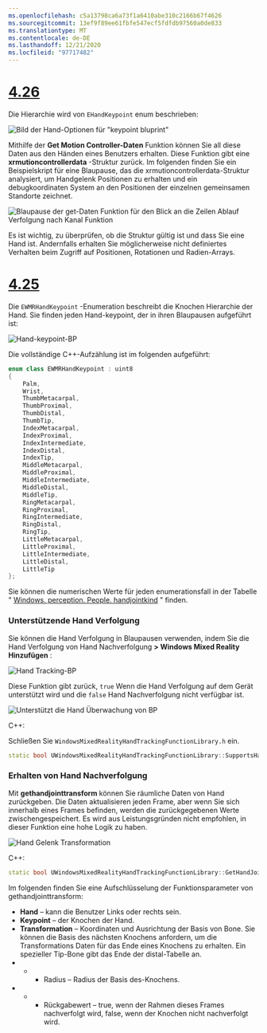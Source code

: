 ```yaml
---
ms.openlocfilehash: c5a13798ca6a73f1a6410abe310c2166b67f4626
ms.sourcegitcommit: 13ef9f89ee61fbfe547ecf5fdfdb97560a0de833
ms.translationtype: MT
ms.contentlocale: de-DE
ms.lasthandoff: 12/21/2020
ms.locfileid: "97717482"
---
```

# <a name="426"></a>[4.26](#tab/426)

Die Hierarchie wird von `EHandKeypoint` enum beschrieben:

![Bild der Hand-Optionen für "keypoint bluprint"](../images/hand-keypoint-bp.png)

Mithilfe der **Get Motion Controller-Daten** Funktion können Sie all diese Daten aus den Händen eines Benutzers erhalten. Diese Funktion gibt eine **xrmutioncontrollerdata** -Struktur zurück. Im folgenden finden Sie ein Beispielskript für eine Blaupause, das die xrmutioncontrollerdata-Struktur analysiert, um Handgelenk Positionen zu erhalten und ein debugkoordinaten System an den Positionen der einzelnen gemeinsamen Standorte zeichnet.

![Blaupause der get-Daten Funktion für den Blick an die Zeilen Ablauf Verfolgung nach Kanal Funktion](../images/unreal-hand-tracking-img-03.png)

Es ist wichtig, zu überprüfen, ob die Struktur gültig ist und dass Sie eine Hand ist. Andernfalls erhalten Sie möglicherweise nicht definiertes Verhalten beim Zugriff auf Positionen, Rotationen und Radien-Arrays.

# <a name="425"></a>[4.25](#tab/425)

Die `EWMRHandKeypoint` -Enumeration beschreibt die Knochen Hierarchie der Hand. Sie finden jeden Hand-keypoint, der in ihren Blaupausen aufgeführt ist:

![Hand-keypoint-BP](../images/hand-keypoint-bp.png)

Die vollständige C++-Aufzählung ist im folgenden aufgeführt:
```cpp
enum class EWMRHandKeypoint : uint8
{
    Palm,
    Wrist,
    ThumbMetacarpal,
    ThumbProximal,
    ThumbDistal,
    ThumbTip,
    IndexMetacarpal,
    IndexProximal,
    IndexIntermediate,
    IndexDistal,
    IndexTip,
    MiddleMetacarpal,
    MiddleProximal,
    MiddleIntermediate,
    MiddleDistal,
    MiddleTip,
    RingMetacarpal,
    RingProximal,
    RingIntermediate,
    RingDistal,
    RingTip,
    LittleMetacarpal,
    LittleProximal,
    LittleIntermediate,
    LittleDistal,
    LittleTip
};
```

Sie können die numerischen Werte für jeden enumerationsfall in der Tabelle " [Windows. perception. People. handjointkind](https://docs.microsoft.com/uwp/api/windows.perception.people.handjointkind) " finden.

### <a name="supporting-hand-tracking"></a>Unterstützende Hand Verfolgung

Sie können die Hand Verfolgung in Blaupausen verwenden, indem Sie die Hand Verfolgung von Hand Nachverfolgung **> Windows Mixed Reality** **Hinzufügen** :

![Hand Tracking-BP](../images/unreal/hand-tracking-bp.png)

Diese Funktion gibt zurück, `true` Wenn die Hand Verfolgung auf dem Gerät unterstützt wird und die `false` Hand Nachverfolgung nicht verfügbar ist.

![Unterstützt die Hand Überwachung von BP](../images/unreal/supports-hand-tracking-bp.png)

C++:

Schließen Sie `WindowsMixedRealityHandTrackingFunctionLibrary.h` ein.

```cpp
static bool UWindowsMixedRealityHandTrackingFunctionLibrary::SupportsHandTracking()
```

### <a name="getting-hand-tracking"></a>Erhalten von Hand Nachverfolgung

Mit **gethandjointtransform** können Sie räumliche Daten von Hand zurückgeben. Die Daten aktualisieren jeden Frame, aber wenn Sie sich innerhalb eines Frames befinden, werden die zurückgegebenen Werte zwischengespeichert. Es wird aus Leistungsgründen nicht empfohlen, in dieser Funktion eine hohe Logik zu haben.

![Hand Gelenk Transformation](../images/unreal/get-hand-joint-transform.png)

C++:
```cpp
static bool UWindowsMixedRealityHandTrackingFunctionLibrary::GetHandJointTransform(EControllerHand Hand, EWMRHandKeypoint Keypoint, FTransform& OutTransform, float& OutRadius)
```

Im folgenden finden Sie eine Aufschlüsselung der Funktionsparameter von gethandjointtransform:

* **Hand** – kann die Benutzer Links oder rechts sein.
* **Keypoint** – der Knochen der Hand.
* **Transformation** – Koordinaten und Ausrichtung der Basis von Bone. Sie können die Basis des nächsten Knochens anfordern, um die Transformations Daten für das Ende eines Knochens zu erhalten. Ein spezieller Tip-Bone gibt das Ende der distal-Tabelle an.
* * * Radius – Radius der Basis des-Knochens.
* * * Rückgabewert – true, wenn der Rahmen dieses Frames nachverfolgt wird, false, wenn der Knochen nicht nachverfolgt wird.

